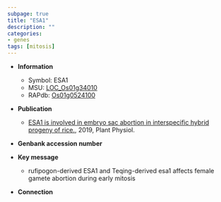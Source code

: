 ```yaml
---
subpage: true
title: "ESA1"
description: ""
categories:
- genes
tags: [mitosis]
---
```


* **Information**  
    + Symbol: ESA1  
    + MSU: [LOC_Os01g34010](http://rice.plantbiology.msu.edu/cgi-bin/ORF_infopage.cgi?orf=LOC_Os01g34010)  
    + RAPdb: [Os01g0524100](http://rapdb.dna.affrc.go.jp/viewer/gbrowse_details/irgsp1?name=Os01g0524100)  

* **Publication**  
    + [ESA1 is involved in embryo sac abortion in interspecific hybrid progeny of rice.](http://www.ncbi.nlm.nih.gov/pubmed?term=ESA1+is+involved+in+embryo+sac+abortion+in+interspecific+hybrid+progeny+of+rice.%5BTitle%5D), 2019, Plant Physiol.

* **Genbank accession number**  

* **Key message**  
    + rufipogon-derived ESA1 and Teqing-derived esa1 affects female gamete abortion during early mitosis

* **Connection**  



